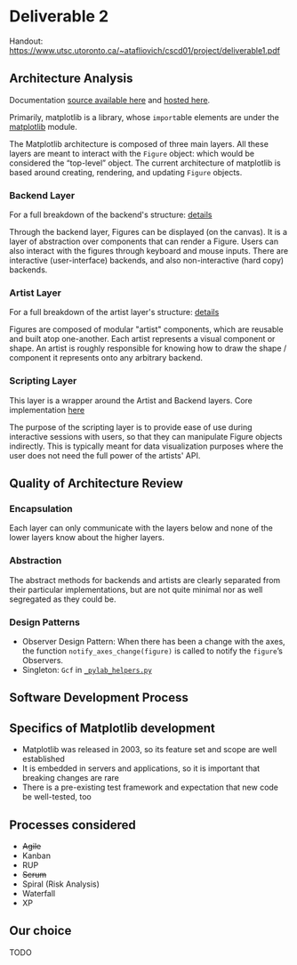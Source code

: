 # Deliverable 2

Handout: https://www.utsc.utoronto.ca/~atafliovich/cscd01/project/deliverable1.pdf

## Architecture Analysis

Documentation [source available here](https://github.com/matplotlib/matplotlib/tree/master/doc) and [hosted here](https://matplotlib.org/3.1.1/contents.html).

Primarily, matplotlib is a library, whose `import`able elements are under the [matplotlib](https://github.com/matplotlib/matplotlib/tree/master/lib/matplotlib) module.

The Matplotlib architecture is composed of three main layers. All these layers are meant to interact with the `Figure` object: which would be considered the “top-level” object. The current architecture of matplotlib is based around creating, rendering, and updating `Figure` objects.

### Backend Layer

For a full breakdown of the backend's structure: [details](./backend.md)

Through the backend layer, Figures can be displayed (on the canvas). It is a layer of abstraction over components that can render a Figure. Users can also interact with the figures through keyboard and mouse inputs. There are interactive (user-interface) backends, and also non-interactive (hard copy) backends.

### Artist Layer

For a full breakdown of the artist layer's structure: [details](./artists.md)

Figures are composed of modular "artist" components, which are reusable and built atop one-another. Each artist represents a visual component or shape. An artist is roughly responsible for knowing how to draw the shape / component it represents onto any arbitrary backend.

### Scripting Layer

 This layer is a wrapper around the Artist and Backend layers. Core implementation [here](https://github.com/matplotlib/matplotlib/blob/master/lib/matplotlib/pyplot.py)

The purpose of the scripting layer is to provide ease of use during interactive sessions with users, so that they can manipulate Figure objects indirectly. This is typically meant for data visualization purposes where the user does not need the full power of the artists' API.

## Quality of Architecture Review

### Encapsulation

Each layer can only communicate with the layers below and none of the lower layers know about the higher layers.

### Abstraction

The abstract methods for backends and artists are clearly separated from their particular implementations, but are not quite minimal nor as well segregated as they could be.

### Design Patterns

- Observer Design Pattern: When there has been a change with the axes, the function `notify_axes_change(figure)` is called to notify the `figure`’s Observers.
- Singleton: `Gcf` in [`_pylab_helpers.py`](https://github.com/matplotlib/matplotlib/blob/master/lib/matplotlib/_pylab_helpers.py)

## Software Development Process

## Specifics of Matplotlib development

- Matplotlib was released in 2003, so its feature set and scope are well established
- It is embedded in servers and applications, so it is important that breaking changes are rare
- There is a pre-existing test framework and expectation that new code be well-tested, too

## Processes considered

- ~~Agile~~
- Kanban
- RUP
- ~~Scrum~~
- Spiral (Risk Analysis)
- Waterfall
- XP

## Our choice

TODO
